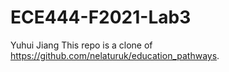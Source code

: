 # ECE444-F2021-Lab3
Yuhui Jiang
This repo is a clone of https://github.com/nelaturuk/education_pathways.

